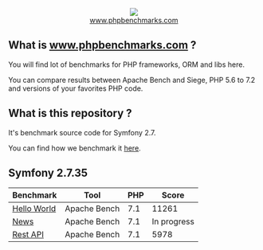 <p align="center">
  <img src="http://www.phpbenchmarks.com/images/logo_github.png">
  <br>
  <a href="http://www.phpbenchmarks.com" target="_blank">www.phpbenchmarks.com</a>
</p>

## What is www.phpbenchmarks.com ?

You will find lot of benchmarks for PHP frameworks, ORM and libs here.

You can compare results between Apache Bench and Siege, PHP 5.6 to 7.2 and versions of your favorites PHP code.

## What is this repository ?

It's benchmark source code for Symfony 2.7.

You can find how we benchmark it [here](http://www.phpbenchmarks.com/en/benchmark-protocol).

## Symfony 2.7.35

Benchmark | Tool | PHP | Score
--------- | ---- | --- | -----
[Hello World](http://www.phpbenchmarks.com/en/benchmark/apache-bench/php-7.1/symfony-2.7.html) | Apache Bench | 7.1 | 11261
[News](http://www.phpbenchmarks.com/en/benchmark/apache-bench/php-7.1/symfony-2.7.html) | Apache Bench | 7.1 | In progress
[Rest API](http://www.phpbenchmarks.com/en/benchmark/apache-bench/php-7.1/symfony-2.7.html) | Apache Bench | 7.1 | 5978
